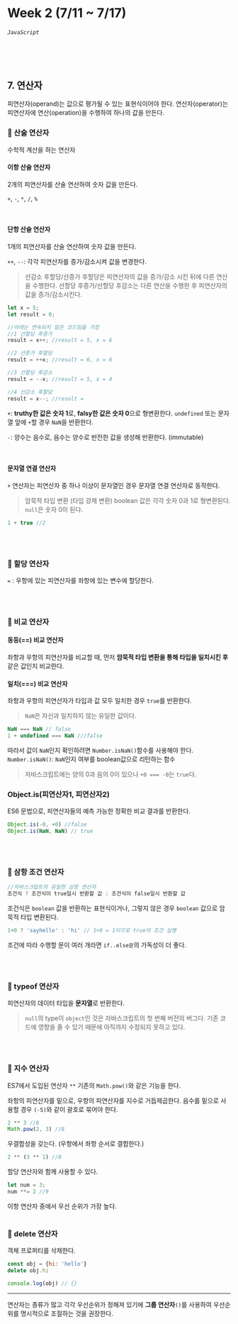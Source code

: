 # Week 2 (7/11 ~ 7/17)
###### `JavaScript`

<br />
<br />

## 7. 연산자

피연산자(operand)는 값으로 평가될 수 있는 표현식이어야 한다.
연산자(operator)는 피연산자에 연산(operation)을 수행하여 하나의 값을 만든다.

### 📌 산술 연산자

수학적 계산을 하는 연산자

#### 이항 산술 연산자
2개의 피연산자를 산술 연산하여 숫자 값을 만든다.

`+`, `-`, `*`, `/`, `%`

<br />

#### 단항 산술 연산자
1개의 피연산자를 산술 연산하여 숫자 값을 만든다.

`++`, `--`: 각각 피연산자를 증가/감소시켜 값을 변경한다.

>선감소 후할당/선증가 후할당은 피연산자의 값을 증가/감소 시킨 뒤에 다른 연산을 수행한다. 
>선할당 후증가/선할당 후감소는 다른 연산을 수행한 후 피연산자의 값을 증가/감소시킨다.
```jsx
let x = 5;
let result = 0;

//아래는 연속되지 않은 코드임을 가정
//1 선할당 후증가
result = x++; //result = 5, x = 6

//2 선증가 후할당
result = ++x; //result = 6, x = 6

//3 선할당 후감소
result = --x; //result = 5, x = 4

//4 선감소 후할당
result = x--; //result = 
```

`+`: **truthy한 값은 숫자 1**로, **falsy한 값은 숫자 0**으로 형변환한다.
`undefined` 또는 문자열 앞에 `+`할 경우 `NaN`을 반환한다.

`-`: 양수는 음수로, 음수는 양수로 반전한 값을 생성해 반환한다. (immutable)

<br />

#### 문자열 연결 연산자

`+` 연산자는 피연산자 중 하나 이상이 문자열인 경우 문자열 연결 연산자로 동작한다.

>암묵적 타입 변환 (타입 강제 변환)
boolean 값은 각각 숫자 0과 1로 형변환된다.
`null`은 숫자 0이 된다.

```jsx
1 + true //2
```

<br />
<br />

### 📌 할당 연산자

`=` : 우항에 있는 피연산자를 좌항에 있는 변수에 할당한다.

<br />
<br />

### 📌 비교 연산자

#### 동등(==) 비교 연산자

좌항과 우항의 피연산자를 비교할 때, 먼저 **암묵적 타입 변환을 통해 타입을 일치시킨 후** 같은 값인지 비교한다.
<br />

#### 일치(===) 비교 연산자

좌항과 우항의 피연산자가 타입과 값 모두 일치한 경우 `true`를 반환한다.

>`NaN`은 자신과 일치하지 않는 유일한 값이다.
```jsx
NaN === NaN // false
1 + undefined === NaN ///false
```
따라서 값이 `NaN`인지 확인하려면 `Number.isNaN()`함수를 사용해야 한다.
`Number.isNaN()`: `NaN`인지 여부를 boolean값으로 리턴하는 함수

>자바스크립트에는 양의 0과 음의 0이 있으나 `+0 === -0`는 `true`다.

### Object.is(피연산자1, 피연산자2)
ES6 문법으로, 피연산자들의 예측 가능한 정확한 비교 결과를 반환한다.
```jsx
Object.is(-0, +0) //false
Object.is(NaN, NaN) // true
```

<br />
<br />

### 📌 삼항 조건 연산자

```jsx
//자바스크립트의 유일한 삼항 연산자
조건식 ? 조건식이 true일시 반환할 값 : 조건식이 false일시 반환할 값
```
조건식은 `boolean` 값을 반환하는 표현식이거나, 그렇지 않은 경우 `boolean` 값으로 암묵적 타입 변환된다.
```jsx
1+0 ? 'sayhello' : 'hi' // 1+0 = 1이므로 true의 조건 실행
```

조건에 따라 수행할 문이 여러 개라면 `if..else문`의 가독성이 더 좋다.

<br />
<br />

### 📌 typeof 연산자

피연산자의 데이터 타입을 **문자열**로 반환한다.
>`null`의 type이 `object`인 것은 자바스크립트의 첫 번째 버전의 버그다.
기존 코드에 영향을 줄 수 있기 때문에 아직까지 수정되지 못하고 있다.

<br />
<br />

### 📌 지수 연산자

ES7에서 도입된 연산자 `**`
기존의 `Math.pow()`와 같은 기능을 한다.

좌항의 피연산자를 밑으로, 우항의 피연산자를 지수로 거듭제곱한다.
음수를 밑으로 사용할 경우 `(-5)`와 같이 괄호로 묶어야 한다.

```jsx
2 ** 3 //8
Math.pow(2, 3) //8
```

우결합성을 갖는다. (우항에서 좌항 순서로 결합한다.)
```jsx
2 ** (3 ** 1) //8
```

할당 연산자와 함께 사용할 수 있다.
```jsx
let num = 3;
num **= 2 //9
```

이항 연산자 중에서 우선 순위가 가장 높다.
<br />
<br />

### 📌 delete 연산자
객체 프로퍼티를 삭제한다.

```jsx
const obj = {hi: 'hello'}
delete obj.hi

console.log(obj) // {}
```

---

연산자는 종류가 많고 각각 우선순위가 정해져 있기에 **그룹 연산자**`()`를 사용하여 우선순위를 명시적으로 조절하는 것을 권장한다.
